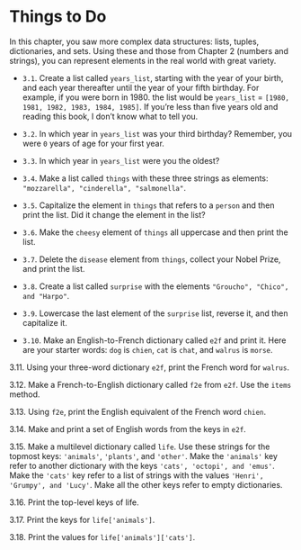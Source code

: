 # Things to Do

In this chapter, you saw more complex data structures: lists, tuples, dictionaries, and sets. Using these and those from Chapter 2 (numbers and strings), you can represent elements in the real world with great variety.

- `3.1`. Create a list called `years_list`, starting with the year of your birth, and each year thereafter until the year of your fifth birthday. For example, if you were born in 1980. the list would be `years_list` = `[1980, 1981, 1982, 1983, 1984, 1985]`. If you’re less than five years old and reading this book, I don’t know what to tell you.

- `3.2`. In which year in `years_list` was your third birthday? Remember, you were `0` years of age for your first year.

- `3.3`. In which year in `years_list` were you the oldest?

- `3.4`. Make a list called `things` with these three strings as elements: `"mozzarella", "cinderella", "salmonella"`.

- `3.5`. Capitalize the element in `things` that refers to a `person` and then print the list. Did it change the element in the list?

- `3.6`. Make the `cheesy` element of `things` all uppercase and then print the list.

- `3.7`. Delete the `disease` element from `things`, collect your Nobel Prize, and print the list.

- `3.8`. Create a list called `surprise` with the elements `"Groucho", "Chico", and "Harpo"`.

- `3.9`. Lowercase the last element of the `surprise` list, reverse it, and then capitalize it.

- `3.10`. Make an English-to-French dictionary called `e2f` and print it. Here are your starter words: `dog` is `chien`, `cat` is `chat`, and `walrus` is `morse`.

3.11. Using your three-word dictionary `e2f`, print the French word for `walrus`.

3.12. Make a French-to-English dictionary called `f2e` from `e2f`. Use the `items` method.

3.13. Using `f2e`, print the English equivalent of the French word `chien`.

3.14. Make and print a set of English words from the keys in `e2f`.

3.15. Make a multilevel dictionary called `life`. Use these strings for the topmost keys: `'animals'`, `'plants'`, and `'other'`. Make the `'animals'` key refer to another dictionary with the keys `'cats', 'octopi', and 'emus'`. Make the `'cats'` key refer to a list of strings with the values `'Henri', 'Grumpy', and 'Lucy'`. Make all the other keys refer to empty dictionaries.

3.16. Print the top-level keys of life.

3.17. Print the keys for `life['animals']`.

3.18. Print the values for `life['animals']['cats']`.
